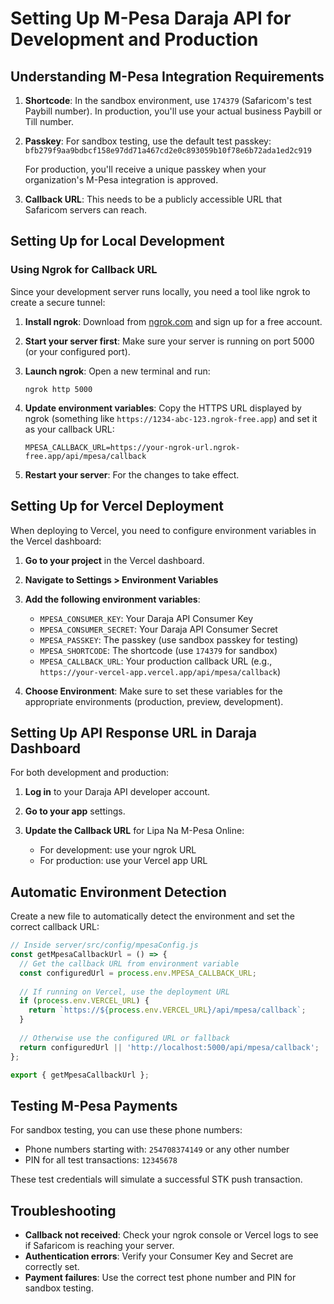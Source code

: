 # Setting Up M-Pesa Daraja API for Development and Production

## Understanding M-Pesa Integration Requirements

1. **Shortcode**: In the sandbox environment, use `174379` (Safaricom's test Paybill number). 
   In production, you'll use your actual business Paybill or Till number.

2. **Passkey**: For sandbox testing, use the default test passkey: 
   `bfb279f9aa9bdbcf158e97dd71a467cd2e0c893059b10f78e6b72ada1ed2c919`
   
   For production, you'll receive a unique passkey when your organization's M-Pesa integration is approved.

3. **Callback URL**: This needs to be a publicly accessible URL that Safaricom servers can reach.

## Setting Up for Local Development

### Using Ngrok for Callback URL

Since your development server runs locally, you need a tool like ngrok to create a secure tunnel:

1. **Install ngrok**: Download from [ngrok.com](https://ngrok.com/download) and sign up for a free account.

2. **Start your server first**: Make sure your server is running on port 5000 (or your configured port).

3. **Launch ngrok**: Open a new terminal and run:
   ```
   ngrok http 5000
   ```

4. **Update environment variables**: Copy the HTTPS URL displayed by ngrok (something like `https://1234-abc-123.ngrok-free.app`) and set it as your callback URL:
   ```
   MPESA_CALLBACK_URL=https://your-ngrok-url.ngrok-free.app/api/mpesa/callback
   ```

5. **Restart your server**: For the changes to take effect.

## Setting Up for Vercel Deployment

When deploying to Vercel, you need to configure environment variables in the Vercel dashboard:

1. **Go to your project** in the Vercel dashboard.

2. **Navigate to Settings > Environment Variables**

3. **Add the following environment variables**:
   - `MPESA_CONSUMER_KEY`: Your Daraja API Consumer Key
   - `MPESA_CONSUMER_SECRET`: Your Daraja API Consumer Secret
   - `MPESA_PASSKEY`: The passkey (use sandbox passkey for testing)
   - `MPESA_SHORTCODE`: The shortcode (use `174379` for sandbox)
   - `MPESA_CALLBACK_URL`: Your production callback URL (e.g., `https://your-vercel-app.vercel.app/api/mpesa/callback`)

4. **Choose Environment**: Make sure to set these variables for the appropriate environments (production, preview, development).

## Setting Up API Response URL in Daraja Dashboard

For both development and production:

1. **Log in** to your Daraja API developer account.

2. **Go to your app** settings.

3. **Update the Callback URL** for Lipa Na M-Pesa Online:
   - For development: use your ngrok URL
   - For production: use your Vercel app URL

## Automatic Environment Detection

Create a new file to automatically detect the environment and set the correct callback URL:

```js
// Inside server/src/config/mpesaConfig.js
const getMpesaCallbackUrl = () => {
  // Get the callback URL from environment variable
  const configuredUrl = process.env.MPESA_CALLBACK_URL;
  
  // If running on Vercel, use the deployment URL
  if (process.env.VERCEL_URL) {
    return `https://${process.env.VERCEL_URL}/api/mpesa/callback`;
  }
  
  // Otherwise use the configured URL or fallback
  return configuredUrl || 'http://localhost:5000/api/mpesa/callback';
};

export { getMpesaCallbackUrl };
```

## Testing M-Pesa Payments

For sandbox testing, you can use these phone numbers:

- Phone numbers starting with: `254708374149` or any other number
- PIN for all test transactions: `12345678`

These test credentials will simulate a successful STK push transaction.

## Troubleshooting

- **Callback not received**: Check your ngrok console or Vercel logs to see if Safaricom is reaching your server.
- **Authentication errors**: Verify your Consumer Key and Secret are correctly set.
- **Payment failures**: Use the correct test phone number and PIN for sandbox testing.
